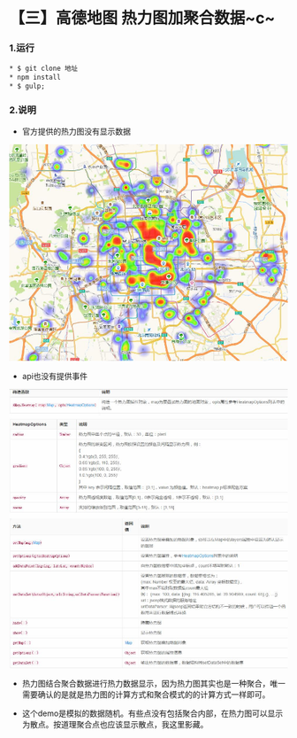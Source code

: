 # 【三】高德地图  热力图加聚合数据~c~

### 1.运行

```
* $ git clone 地址
* npm install 
* $ gulp;
```

### 2.说明

* 官方提供的热力图没有显示数据

![](./webapp/readme_img/001.jpg)

* api也没有提供事件

![](./webapp/readme_img/002.jpg)

* 热力图结合聚合数据进行热力数据显示，因为热力图其实也是一种聚合，唯一需要确认的是就是热力图的计算方式和聚合模式的的计算方式一样即可。

* 这个demo是模拟的数据随机。有些点没有包括聚合内部，在热力图可以显示为散点。按道理聚合点也应该显示散点，我这里影藏。


